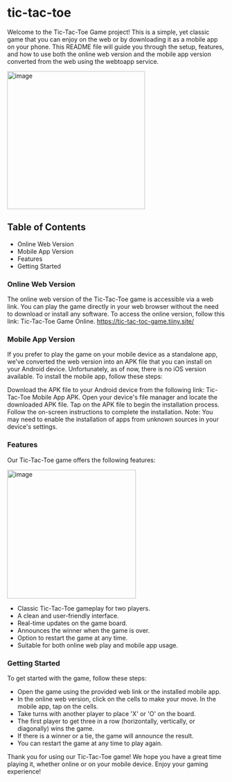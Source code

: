 # tic-tac-toe

Welcome to the Tic-Tac-Toe Game project! This is a simple, yet classic game that you can enjoy on the web or by downloading it as a mobile app on your phone. This README file will guide you through the setup, features, and how to use both the online web version and the mobile app version converted from the web using the webtoapp service.

<img width="318" alt="image" src="https://github.com/CodeCraftsmanRajesh/tic-tac-toe/assets/143902874/59731289-f68c-4615-8474-95805e53fa03">


## Table of Contents
- Online Web Version
- Mobile App Version
- Features
- Getting Started

### Online Web Version
The online web version of the Tic-Tac-Toe game is accessible via a web link. You can play the game directly in your web browser without the need to download or install any software. To access the online version, follow this link: Tic-Tac-Toe Game Online.
<a src=" https://tic-tac-toc-game.tiiny.site/"> https://tic-tac-toc-game.tiiny.site/</a>

### Mobile App Version
If you prefer to play the game on your mobile device as a standalone app, we've converted the web version into an APK file that you can install on your Android device. Unfortunately, as of now, there is no iOS version available. To install the mobile app, follow these steps:

Download the APK file to your Android device from the following link: Tic-Tac-Toe Mobile App APK.
Open your device's file manager and locate the downloaded APK file.
Tap on the APK file to begin the installation process.
Follow the on-screen instructions to complete the installation.
Note: You may need to enable the installation of apps from unknown sources in your device's settings.

### Features
Our Tic-Tac-Toe game offers the following features:

<img width="297" alt="image" src="https://github.com/CodeCraftsmanRajesh/tic-tac-toe/assets/143902874/eff259ef-e246-40d7-a74f-4a0f7ae34ba6">


- Classic Tic-Tac-Toe gameplay for two players.
- A clean and user-friendly interface.
- Real-time updates on the game board.
- Announces the winner when the game is over.
- Option to restart the game at any time.
- Suitable for both online web play and mobile app usage.

### Getting Started
To get started with the game, follow these steps:

- Open the game using the provided web link or the installed mobile app.
- In the online web version, click on the cells to make your move. In the mobile app, tap on the cells.
- Take turns with another player to place 'X' or 'O' on the board.
- The first player to get three in a row (horizontally, vertically, or diagonally) wins the game.
- If there is a winner or a tie, the game will announce the result.
- You can restart the game at any time to play again.

Thank you for using our Tic-Tac-Toe game! We hope you have a great time playing it, whether online or on your mobile device. Enjoy your gaming experience!
